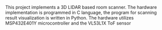 This project implements a 3D LIDAR based room scanner. The hardware implementation is programmed in C language, the program for scanning result visualization is written in Python. The hardware utilizes MSP432E401Y microcontroller and the VL53L1X ToF sensor

